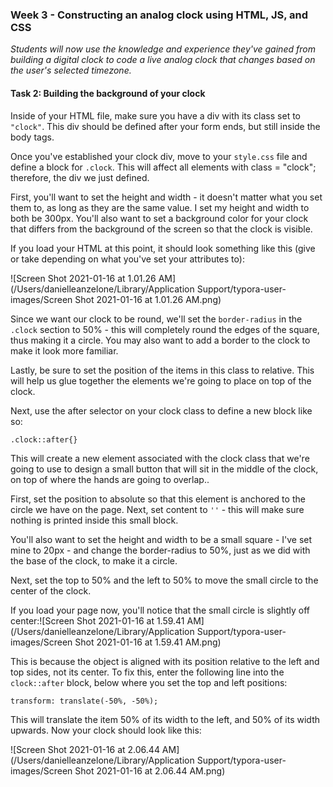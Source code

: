 ### Week 3 - Constructing an analog clock using HTML, JS, and CSS

*Students will now use the knowledge and experience they've gained from building a digital clock to code a live analog clock that changes based on the user's selected timezone.*

#### Task 2: Building the background of your clock

Inside of your HTML file, make sure you have a div with its class set to `"clock"`.  This div should be defined after your form ends, but still inside the body tags.

Once you've established your clock div, move to your `style.css` file and define a block for `.clock`.  This will affect all elements with class = "clock"; therefore, the div we just defined.

First, you'll want to set the height and width - it doesn't matter what you set them to, as long as they are the same value.  I set my height and width to both be 300px.  You'll also want to set a background color for your clock that differs from the background of the screen so that the clock is visible.

If you load your HTML at this point, it should look something like this (give or take depending on what you've set your attributes to):

![Screen Shot 2021-01-16 at 1.01.26 AM](/Users/danielleanzelone/Library/Application Support/typora-user-images/Screen Shot 2021-01-16 at 1.01.26 AM.png)

Since we want our clock to be round, we'll set the `border-radius` in the `.clock` section to 50% - this will completely round the edges of the square, thus making it a circle. You may also want to add a border to the clock to make it look more familiar.

Lastly, be sure to set the position of the items in this class to relative.  This will help us glue together the elements we're going to place on top of the clock.

Next, use the after selector on your clock class to define a new block like so:

`.clock::after{}`

This will create a new element associated with the clock class that we're going to use to design a small button that will sit in the middle of the clock, on top of where the hands are going to overlap..

First, set the position to absolute so that this element is anchored to the circle we have on the page. Next, set content to `''` - this will make sure nothing is printed inside this small block.

You'll also want to set the height and width to be a small square - I've set mine to 20px - and change the border-radius to 50%, just as we did with the base of the clock, to make it a circle.

Next, set the top to 50% and the left to 50% to move the small circle to the center of the clock. 

If you load your page now, you'll notice that the small circle is slightly off center:![Screen Shot 2021-01-16 at 1.59.41 AM](/Users/danielleanzelone/Library/Application Support/typora-user-images/Screen Shot 2021-01-16 at 1.59.41 AM.png)

This is because the object is aligned with its position relative to the left and top sides, not its center.  To fix this, enter the following line into the `clock::after` block, below where you set the top and left positions:

`transform: translate(-50%, -50%);`

This will translate the item 50% of its width to the left, and 50% of its width upwards.  Now your clock should look like this:

![Screen Shot 2021-01-16 at 2.06.44 AM](/Users/danielleanzelone/Library/Application Support/typora-user-images/Screen Shot 2021-01-16 at 2.06.44 AM.png)